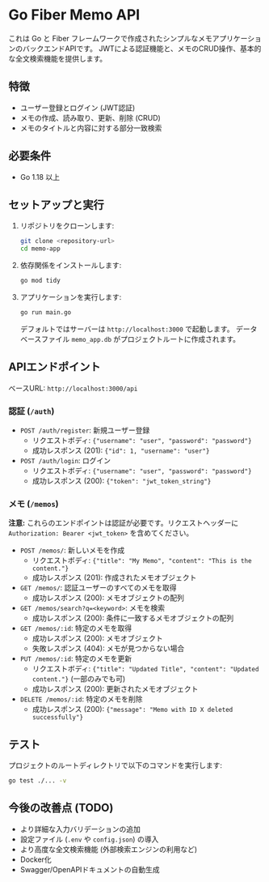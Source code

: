 # Go Fiber Memo API

これは Go と Fiber フレームワークで作成されたシンプルなメモアプリケーションのバックエンドAPIです。
JWTによる認証機能と、メモのCRUD操作、基本的な全文検索機能を提供します。

## 特徴

-   ユーザー登録とログイン (JWT認証)
-   メモの作成、読み取り、更新、削除 (CRUD)
-   メモのタイトルと内容に対する部分一致検索

## 必要条件

-   Go 1.18 以上

## セットアップと実行

1.  リポジトリをクローンします:
    ```bash
    git clone <repository-url>
    cd memo-app
    ```

2.  依存関係をインストールします:
    ```bash
    go mod tidy
    ```

3.  アプリケーションを実行します:
    ```bash
    go run main.go
    ```
    デフォルトではサーバーは `http://localhost:3000` で起動します。
    データベースファイル `memo_app.db` がプロジェクトルートに作成されます。

## APIエンドポイント

ベースURL: `http://localhost:3000/api`

### 認証 (`/auth`)

-   `POST /auth/register`: 新規ユーザー登録
    -   リクエストボディ: `{"username": "user", "password": "password"}`
    -   成功レスポンス (201): `{"id": 1, "username": "user"}`
-   `POST /auth/login`: ログイン
    -   リクエストボディ: `{"username": "user", "password": "password"}`
    -   成功レスポンス (200): `{"token": "jwt_token_string"}`

### メモ (`/memos`)

**注意:** これらのエンドポイントは認証が必要です。リクエストヘッダーに `Authorization: Bearer <jwt_token>` を含めてください。

-   `POST /memos/`: 新しいメモを作成
    -   リクエストボディ: `{"title": "My Memo", "content": "This is the content."}`
    -   成功レスポンス (201): 作成されたメモオブジェクト
-   `GET /memos/`: 認証ユーザーのすべてのメモを取得
    -   成功レスポンス (200): メモオブジェクトの配列
-   `GET /memos/search?q=<keyword>`: メモを検索
    -   成功レスポンス (200): 条件に一致するメモオブジェクトの配列
-   `GET /memos/:id`: 特定のメモを取得
    -   成功レスポンス (200): メモオブジェクト
    -   失敗レスポンス (404): メモが見つからない場合
-   `PUT /memos/:id`: 特定のメモを更新
    -   リクエストボディ: `{"title": "Updated Title", "content": "Updated content."}` (一部のみでも可)
    -   成功レスポンス (200): 更新されたメモオブジェクト
-   `DELETE /memos/:id`: 特定のメモを削除
    -   成功レスポンス (200): `{"message": "Memo with ID X deleted successfully"}`

## テスト

プロジェクトのルートディレクトリで以下のコマンドを実行します:
```bash
go test ./... -v
```

## 今後の改善点 (TODO)

-   より詳細な入力バリデーションの追加
-   設定ファイル (`.env` や `config.json`) の導入
-   より高度な全文検索機能 (外部検索エンジンの利用など)
-   Docker化
-   Swagger/OpenAPIドキュメントの自動生成
